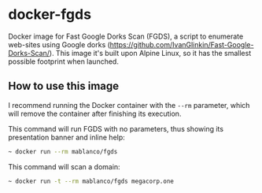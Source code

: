 # docker-fgds

Docker image for Fast Google Dorks Scan (FGDS), a script to enumerate web-sites using Google dorks (<https://github.com/IvanGlinkin/Fast-Google-Dorks-Scan/>). This image it's built upon Alpine Linux, so it has the smallest possible footprint when launched.

## How to use this image

I recommend running the Docker container with the `--rm` parameter, which will remove the container after finishing its execution.

This command will run FGDS with no parameters, thus showing its presentation banner and inline help:

```bash
~ docker run --rm mablanco/fgds
```

This command will scan a domain:

```bash
~ docker run -t --rm mablanco/fgds megacorp.one
```
